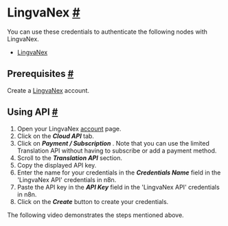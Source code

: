 


 LingvaNex
 [#](#lingvanex "Permanent link")
=============================================



 You can use these credentials to authenticate the following nodes with LingvaNex.
 


* [LingvaNex](/integrations/builtin/app-nodes/n8n-nodes-base.lingvanex/)



 Prerequisites
 [#](#prerequisites "Permanent link")
-----------------------------------------------------



 Create a
 [LingvaNex](https://lingvanex.com) 
 account.
 



 Using API
 [#](#using-api "Permanent link")
---------------------------------------------


1. Open your LingvaNex
 [account](https://lingvanex.com/account/) 
 page.
2. Click on the
 ***Cloud API***
 tab.
3. Click on
 ***Payment / Subscription***
 . Note that you can use the limited Translation API without having to subscribe or add a payment method.
4. Scroll to the
 ***Translation API***
 section.
5. Copy the displayed API key.
6. Enter the name for your credentials in the
 ***Credentials Name***
 field in the 'LingvaNex API' credentials in n8n.
7. Paste the API key in the
 ***API Key***
 field in the 'LingvaNex API' credentials in n8n.
8. Click on the
 ***Create***
 button to create your credentials.



 The following video demonstrates the steps mentioned above.
 








